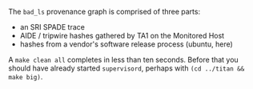 
The `bad_ls` provenance graph is comprised of three parts:

- an SRI SPADE trace
- AIDE / tripwire hashes gathered by TA1 on the Monitored Host
- hashes from a vendor's software release process (ubuntu, here)


A `make clean all` completes in less than ten seconds.
Before that you should have already started `supervisord`,
perhaps with `(cd ../titan && make big)`.
